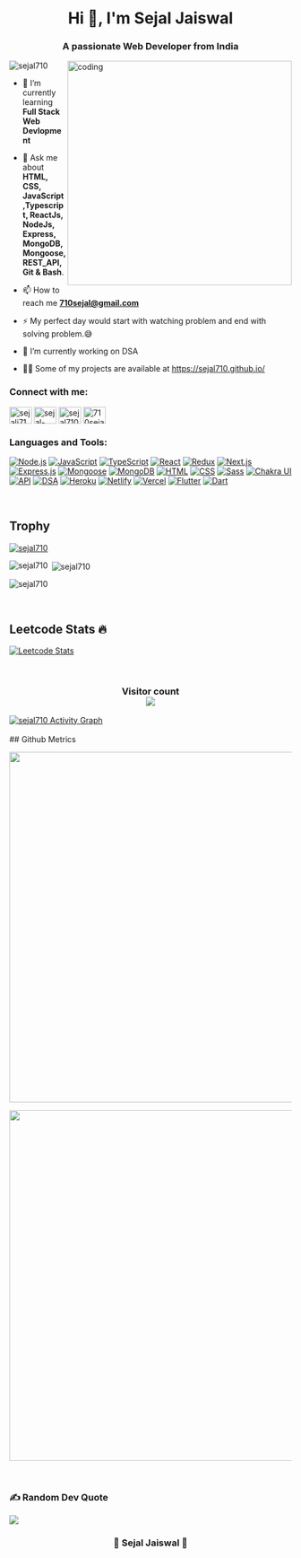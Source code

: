 <h1 align="center">Hi 👋, I'm Sejal Jaiswal</h1>
<h3 align="center">A passionate Web Developer from India</h3>
<img align="right" alt="coding" width="400" src="https://cdn.dribbble.com/users/17707/screenshots/2413754/rrr.gif" />

<p align="left"> <img src="https://komarev.com/ghpvc/?username=sejal710&label=Profile%20views&color=0e75b6&style=flat" alt="sejal710" /> </p>

- 🌱 I’m currently learning **Full Stack Web Devlopment**

- 💬 Ask me about **HTML, CSS, JavaScript,Typescript, ReactJs, NodeJs, Express, MongoDB, Mongoose, REST_API, Git & Bash**.

- 📫 How to reach me **710sejal@gmail.com**

- ⚡ My perfect day would start with watching problem and end with solving problem.😅

- 🔭 I’m currently working on DSA

- 👨‍💻 Some of my projects are available at https://sejal710.github.io/

<h3 align="left">Connect with me:</h3>
<p align="left">
<a href="https://twitter.com/sejalj710" target="blank"><img align="center" src="https://raw.githubusercontent.com/rahuldkjain/github-profile-readme-generator/master/src/images/icons/Social/twitter.svg" alt="sejalj710" height="30" width="40" /></a>
<a href="https://linkedin.com/in/sejal-jaiswal-645b4b217" target="blank"><img align="center" src="https://raw.githubusercontent.com/rahuldkjain/github-profile-readme-generator/master/src/images/icons/Social/linked-in-alt.svg" alt="sejal-jaiswal-645b4b217" height="30" width="40" /></a>
<a href="https://codesandbox.com/sejal710" target="blank"><img align="center" src="https://raw.githubusercontent.com/rahuldkjain/github-profile-readme-generator/master/src/images/icons/Social/codesandbox.svg" alt="sejal710" height="30" width="40" /></a>
<a href="https://www.leetcode.com/710sejal" target="blank"><img align="center" src="https://raw.githubusercontent.com/rahuldkjain/github-profile-readme-generator/master/src/images/icons/Social/leet-code.svg" alt="710sejal" height="30" width="40" /></a>
</p>

<h3 align="left">Languages and Tools:</h3>

[![Node.js](https://img.icons8.com/color/48/000000/nodejs.png)](https://nodejs.org/docs/latest/api/) 
[![JavaScript](https://img.icons8.com/color/48/000000/javascript.png)](https://developer.mozilla.org/en-US/docs/Web/JavaScript)
[![TypeScript](https://img.icons8.com/color/48/000000/typescript.png)](https://www.typescriptlang.org/)
[![React](https://img.icons8.com/color/48/000000/react-native.png)](https://reactjs.org/)
[![Redux](https://img.icons8.com/color/48/000000/redux.png)](https://redux.js.org/)
[![Next.js](https://img.icons8.com/color/48/000000/next.png)](https://nextjs.org/)
[![Express.js](https://img.icons8.com/color/48/000000/express.png)](https://expressjs.com/)
[![Mongoose](https://img.icons8.com/color/48/000000/mongoose.png)](https://mongoosejs.com/)
[![MongoDB](https://img.icons8.com/color/48/000000/mongodb.png)](https://www.mongodb.com/)
[![HTML](https://img.icons8.com/color/48/000000/html-5.png)](https://developer.mozilla.org/en-US/docs/Web/HTML)
[![CSS](https://img.icons8.com/color/48/000000/css3.png)](https://developer.mozilla.org/en-US/docs/Web/CSS)
[![Sass](https://img.icons8.com/color/48/000000/sass.png)](https://sass-lang.com/)
[![Chakra UI](https://img.icons8.com/color/48/000000/chakra-ui.png)](https://chakra-ui.com/)
[![API](https://img.icons8.com/ios-filled/50/000000/api.png)](https://en.wikipedia.org/wiki/Application_programming_interface)
[![DSA](https://img.icons8.com/dusk/50/000000/data-configuration.png)](https://en.wikipedia.org/wiki/Data_structure)
[![Heroku](https://img.icons8.com/color/48/000000/heroku.png)](https://www.heroku.com/)
[![Netlify](https://img.icons8.com/?size=2x&id=sBo1RJ3rjbje&format=png)](https://www.netlify.com/)
[![Vercel](https://img.icons8.com/?size=2x&id=93873&format=png)](https://vercel.com/)
[![Flutter](https://img.icons8.com/color/48/000000/flutter.png)](https://flutter.dev/)
[![Dart](https://img.icons8.com/color/48/000000/dart.png)](https://dart.dev/)


 <br/>
 
## Trophy 
<p align="left"> <a href="https://github.com/ryo-ma/github-profile-trophy"><img src="https://github-profile-trophy.vercel.app/?username=sejal710" alt="sejal710" /></a> </p>


<p><img align="left" src="https://github-readme-stats-sigma-five.vercel.app/api/top-langs?username=sejal710&show_icons=true&locale=en&layout=compact" alt="sejal710" /></p>

<p>&nbsp;<img align="center" src="https://github-readme-stats-sigma-five.vercel.app/api?username=sejal710&show_icons=true&locale=en" alt="sejal710" /></p>

<p><img align="center" src="https://github-readme-streak-stats.herokuapp.com/?user=sejal710&theme=sea" alt="sejal710" />
</p>

<br/>

## Leetcode Stats 🔥
[![Leetcode Stats](https://leetcard.jacoblin.cool/710sejal?theme=unicorn)](https://www.leetcode.com/710sejal)

<br/>
    <h3 align="center"> 
        Visitor count <br>
        <img src="https://profile-counter.glitch.me/sejal710&theme=sea/count.svg" />
      </h3>
<div>
 <a href="https://github.com/sejal710/github-readme-activity-graph">
  <img alt="sejal710 Activity Graph" src="https://github-readme-activity-graph.cyclic.app/graph?username=sejal710&bg_color=FFFFFF&color=1E88E5&line=1E88E5&point=42A5F5&hide_border=true" /></a>
<div> 
 <br />
  ## Github Metrics
 <br />
<p align="center">
  <img width="625em" src="http://github-profile-summary-cards.vercel.app/api/cards/profile-details?username=sejal710&theme=github" />
</p>
<p align="center">
  <img width="625em" src="https://metrics.lecoq.io/sejal710?template=classic&base=header%2C%20activity%2C%20community%2C%20repositories%2C%20metadata&base.indepth=false&base.hireable=false&base.skip=false&config.timezone=Asia%2FCalcutta" />
</p>
<!-- <img src="https://metrics.lecoq.io/sejal710?template=classic&leetcode=1&skyline=1&base=header%2C%20activity%2C%20community%2C%20repositories%2C%20metadata&base.indepth=false&base.hireable=false&base.skip=false&skyline=false&skyline.year=2022&skyline.frames=60&skyline.quality=0.5&skyline.compatibility=false&skyline.settings=%7B%0A%20%20%22url%22%3A%20%22https%3A%2F%2Fskyline.github.com%2F%24%7Blogin%7D%2F%24%7Byear%7D%22%2C%0A%20%20%22ready%22%3A%20%22%5B...document.querySelectorAll('span')%5D.map(span%20%3D%3E%20span.innerText).includes('Share%20on%20Twitter')%22%2C%0A%20%20%22wait%22%3A%201%2C%0A%20%20%22hide%22%3A%20%22button%2C%20footer%2C%20a%22%0A%7D%0A&leetcode=false&leetcode.user=710sejal.user.login&leetcode.sections=solved&leetcode.limit.skills=10&leetcode.limit.recent=2&config.timezone=Asia%2FCalcutta"> -->
<br/>

### ✍️ Random Dev Quote

![](https://quotes-github-readme.vercel.app/api?type=horizontal&theme=sea)
 
 <h3 align="center"> 💛 Sejal Jaiswal 💛 </h3>
